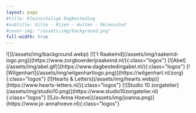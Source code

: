 ```yaml
---
layout: page
#title: Kleinschalige Dagbesteding
#subtitle: Gilze - Rijen - Hulten - Molenschot
#cover-img: "/assets/img/background.png"
full-width: true
---
```

<span class="plaatje">
![](/assets/img/background.webp)
</span>

<span class="logos">
[!['t Raakeind](/assets/img/raakeind-logo.png)](https://www.zorgboerderijraakeind.nl/){:class="logos"}
[![Abel](/assets/img/abel.gif)](https://www.dagbestedingabel.nl/){:class="logos"}
[![Wilgenhart](/assets/img/wilgenhartlogo.png)](https://wilgenhart.nl/zorg){:class="logos"}
[![Hearts & Letters](/assets/img/hearts.webp)](https://www.hearts-letters.nl/){:class="logos"}
[![Studio 10 zorgatelier](/assets/img/studio10.png)](https://www.studio10zorgatelier.nl){:class="logos"}
[![Jo-Anna Hoeve](/assets/img/joanna.png)](https://www.jo-annahoeve.nl){:class="logos"}
</span>
